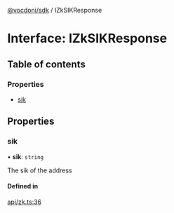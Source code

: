 [@vocdoni/sdk](/sdk) / IZkSIKResponse

# Interface: IZkSIKResponse

## Table of contents

### Properties

- [sik](IZkSIKResponse#sik)

## Properties

### sik

• **sik**: `string`

The sik of the address

#### Defined in

[api/zk.ts:36](https://github.com/vocdoni/vocdoni-sdk/blob/ee6390524b82e6ef535da03c0e3bb826e450e622/src/api/zk.ts#L36)
